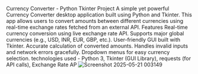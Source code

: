 Currency Converter - Python Tkinter Project
A simple yet powerful Currency Converter desktop application built using Python and Tkinter. This app allows users to convert amounts between different currencies using real-time exchange rates fetched from an external API.
 Features
Real-time currency conversion using live exchange rate API.
Supports major global currencies (e.g., USD, INR, EUR, GBP, etc.).
User-friendly GUI built with Tkinter.
Accurate calculation of converted amounts.
Handles invalid inputs and network errors gracefully.
Dropdown menus for easy currency selection.
technologies used - Python 3, Tkinter (GUI Library), requests (for API calls), Exchange Rate AP
![Screenshot 2025-05-21 003149](https://github.com/user-attachments/assets/30295f63-a8ce-4007-be1f-e7b07e85ef2c)
